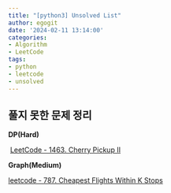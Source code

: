 ```yaml
---
title: "[python3] Unsolved List"
author: egogit
date: '2024-02-11 13:14:00'
categories:
- Algorithm
- LeetCode
tags:
- python
- leetcode
- unsolved
---
```


## 풀지 못한 문제 정리

**DP(Hard)**

 [LeetCode - 1463. Cherry Pickup II](https://leetcode.com/problems/cherry-pickup-ii/)

**Graph(Medium)**

[leetcode - 787. Cheapest Flights Within K Stops](https://leetcode.com/problems/cheapest-flights-within-k-stops/)

